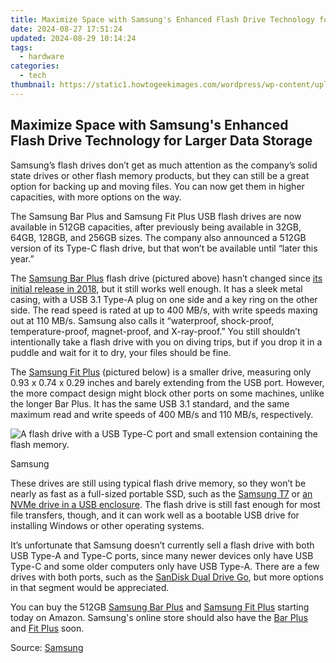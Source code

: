 ```yaml
---
title: Maximize Space with Samsung's Enhanced Flash Drive Technology for Larger Data Storage
date: 2024-08-27 17:51:24
updated: 2024-08-29 10:14:24
tags:
  - hardware
categories:
  - tech
thumbnail: https://static1.howtogeekimages.com/wordpress/wp-content/uploads/2024/04/flash.jpg
---
```


## Maximize Space with Samsung's Enhanced Flash Drive Technology for Larger Data Storage

Samsung’s flash drives don’t get as much attention as the company’s solid state drives or other flash memory products, but they can still be a great option for backing up and moving files. You can now get them in higher capacities, with more options on the way.

 The Samsung Bar Plus and Samsung Fit Plus USB flash drives are now available in 512GB capacities, after previously being available in 32GB, 64GB, 128GB, and 256GB sizes. The company also announced a 512GB version of its Type-C flash drive, but that won’t be available until “later this year.”

 The [Samsung Bar Plus](https://www.amazon.com/Samsung-BAR-Plus-256GB-MUF-256BE4/dp/B0CYN7SDWX/?th=1&tag=hotoge-20&ascsubtag=UUhtgUeUpU2002740&asc%5Frefurl=https%3A%2F%2Fwww.howtogeek.com%2Fsamsung-flash-drives-512gb-capacity%2F&asc%5Fcampaign=Short-Term) flash drive (pictured above) hasn’t changed since [its initial release in 2018](https://www.storagereview.com/review/samsung-usb-3-1-bar-plus-review-256gb), but it still works well enough. It has a sleek metal casing, with a USB 3.1 Type-A plug on one side and a key ring on the other side. The read speed is rated at up to 400 MB/s, with write speeds maxing out at 110 MB/s. Samsung also calls it “waterproof, shock-proof, temperature-proof, magnet-proof, and X-ray-proof.” You still shouldn’t intentionally take a flash drive with you on diving trips, but if you drop it in a puddle and wait for it to dry, your files should be fine.

 The [Samsung Fit Plus](https://www.amazon.com/dp/B0CYMB3HG4/?th=1&tag=hotoge-20&ascsubtag=UUhtgUeUpU2002740&asc%5Frefurl=https%3A%2F%2Fwww.howtogeek.com%2Fsamsung-flash-drives-512gb-capacity%2F&asc%5Fcampaign=Short-Term) (pictured below) is a smaller drive, measuring only 0.93 x 0.74 x 0.29 inches and barely extending from the USB port. However, the more compact design might block other ports on some machines, unlike the longer Bar Plus. It has the same USB 3.1 standard, and the same maximum read and write speeds of 400 MB/s and 110 MB/s, respectively.

![A flash drive with a USB Type-C port and small extension containing the flash memory.](https://static1.howtogeekimages.com/wordpress/wp-content/uploads/2024/04/samsung-fit-plus_r-perspective-large.jpeg) 

Samsung

 These drives are still using typical flash drive memory, so they won’t be nearly as fast as a full-sized portable SSD, such as the [Samsung T7](https://www.amazon.com/SAMSUNG-Portable-SSD-1TB-MU-PC1T0T/dp/B0874XN4D8?tag=hotoge-20&ascsubtag=UUhtgUeUpU2002740&asc%5Frefurl=https%3A%2F%2Fwww.howtogeek.com%2Fsamsung-flash-drives-512gb-capacity%2F&asc%5Fcampaign=Short-Term) or [an NVMe drive in a USB enclosure](https://easy-unlock-android.techidaily.com/how-to-unlock-oppo-phone-without-pin-by-drfone-android/). The flash drive is still fast enough for most file transfers, though, and it can work well as a bootable USB drive for installing Windows or other operating systems.

 It’s unfortunate that Samsung doesn’t currently sell a flash drive with both USB Type-A and Type-C ports, since many newer devices only have USB Type-C and some older computers only have USB Type-A. There are a few drives with both ports, such as the [SanDisk Dual Drive Go](https://shop-links.co/link/?exclusive=1&publisher_slug=itechdaily19598&url=https%3A%2F%2Fwww.bestbuy.com%2Fsite%2Fsandisk-ultra-dual-drive-go-256gb-usb-type-a-usb-type-c-flash-drive-black%2F6421486.p%3FskuId%3D6421486), but more options in that segment would be appreciated.

 You can buy the 512GB [Samsung Bar Plus](https://www.amazon.com/Samsung-BAR-Plus-256GB-MUF-256BE4/dp/B0CYN7SDWX/?th=1&tag=hotoge-20&ascsubtag=UUhtgUeUpU2002740&asc%5Frefurl=https%3A%2F%2Fwww.howtogeek.com%2Fsamsung-flash-drives-512gb-capacity%2F&asc%5Fcampaign=Short-Term) and [Samsung Fit Plus](https://www.amazon.com/dp/B0CYMB3HG4/?th=1&tag=hotoge-20&ascsubtag=UUhtgUeUpU2002740&asc%5Frefurl=https%3A%2F%2Fwww.howtogeek.com%2Fsamsung-flash-drives-512gb-capacity%2F&asc%5Fcampaign=Short-Term) starting today on Amazon. Samsung's online store should also have the [Bar Plus](https://shop-links.co/link/?exclusive=1&publisher_slug=itechdaily19598&url=https%3A%2F%2Fwww.samsung.com%2Fus%2Fcomputing%2Fmemory-storage%2Fusb-flash-drives%2Fusb-3-1-flash-drive-bar-plus-256gb-champagne-silver-muf-256be3-am%2F) and [Fit Plus](https://shop-links.co/link/?exclusive=1&publisher_slug=itechdaily19598&url=https%3A%2F%2Fwww.samsung.com%2Fus%2Fcomputing%2Fmemory-storage%2Fusb-flash-drives%2Fusb-3-1-flash-drive-fit-plus-256gb-muf-256ab-am%2F) soon.

 Source: [Samsung](https://shop-links.co/link/?exclusive=1&publisher_slug=itechdaily19598&url=https%3A%2F%2Fnews.samsung.com%2Fus%2Fsamsung-introduces-512gb-capacity-bar-plus-fit-plus-usb-flash-drives%2F)

<ins class="adsbygoogle"
     style="display:block"
     data-ad-format="autorelaxed"
     data-ad-client="ca-pub-7571918770474297"
     data-ad-slot="1223367746"></ins>



<ins class="adsbygoogle"
     style="display:block"
     data-ad-client="ca-pub-7571918770474297"
     data-ad-slot="8358498916"
     data-ad-format="auto"
     data-full-width-responsive="true"></ins>
